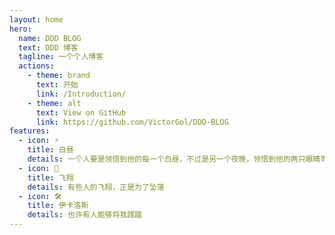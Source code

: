 ```yaml
---
layout: home
hero:
  name: DDD BLOG
  text: DDD 博客
  tagline: 一个个人博客
  actions:
    - theme: brand
      text: 开始
      link: /Introduction/
    - theme: alt
      text: View on GitHub
      link: https://github.com/VictorGol/DDD-BLOG
features:
  - icon: ⚡️
    title: 白昼
    details: 一个人要是领悟到他的每一个白昼，不过是另一个夜晚，领悟到他的两只眼睛等于别人的一只眼睛，那么他就会奋力去求索真正的白昼
  - icon: 🖖
    title: 飞翔
    details: 有些人的飞翔，正是为了坠落
  - icon: 🛠️
    title: 伊卡洛斯
    details: 也许有人能够将我践踏
---
```


